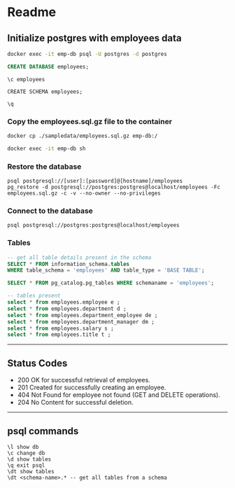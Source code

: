 # Readme

## Initialize postgres with employees data

```bash 
docker exec -it emp-db psql -U postgres -d postgres
```

```sql
CREATE DATABASE employees;
```

```
\c employees
```

```
CREATE SCHEMA employees;
```

```
\q
```

### Copy the employees.sql.gz file to the container

```bash
docker cp ./sampledata/employees.sql.gz emp-db:/
```

```bash 
docker exec -it emp-db sh
```

### Restore the database

```
psql postgresql://[user]:[password]@[hostname]/employees
pg_restore -d postgresql://postgres:postgres@localhost/employees -Fc employees.sql.gz -c -v --no-owner --no-privileges
```

### Connect to the database

```
psql postgresql://postgres:postgres@localhost/employees
```

### Tables

```sql
-- get all table details present in the schema
SELECT * FROM information_schema.tables
WHERE table_schema = 'employees' AND table_type = 'BASE TABLE';

SELECT * FROM pg_catalog.pg_tables WHERE schemaname = 'employees';

-- tables present 
select * from employees.employee e ;
select * from employees.department d ;
select * from employees.department_employee de ;
select * from employees.department_manager dm ;
select * from employees.salary s ;
select * from employees.title t ;
```

---

## Status Codes

* 200 OK for successful retrieval of employees.
* 201 Created for successfully creating an employee.
* 404 Not Found for employee not found (GET and DELETE operations).
* 204 No Content for successful deletion.

---

## psql commands

```
\l show db
\c change db
\d show tables
\q exit psql
\dt show tables
\dt <schema-name>.* -- get all tables from a schema
```